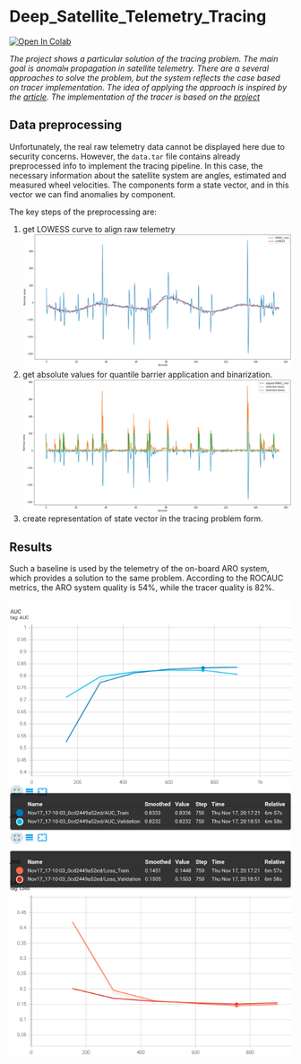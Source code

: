 # Deep_Satellite_Telemetry_Tracing

[![Open In Colab](https://colab.research.google.com/assets/colab-badge.svg)](https://colab.research.google.com/drive/1g_nv_p5bZ1sPYu1swRVqDoMPGx0DEphx?usp=sharing)

*The project shows a particular solution of the tracing problem. 
The main goal is anomalн propagation in satellite telemetry. 
There are a several approaches to solve the problem, 
but the system reflects the case based on tracer implementation. 
The idea of applying the approach is inspired by the 
[article](https://stanford.edu/~cpiech/bio/papers/deepKnowledgeTracing.pdf).
The implementation of the tracer is based on the 
[project](https://github.com/seewoo5/KT)*


## Data preprocessing

Unfortunately, the real raw telemetry data cannot be displayed here due to 
security concerns. However, the `data.tar` file contains already 
preprocessed info to implement the tracing pipeline. 
In this case, the necessary information about the satellite 
system are angles, estimated and measured wheel velocities.
The components form a state vector, 
and in this vector we can find anomalies by component.

The key steps of the preprocessing are:
1. get LOWESS curve to align raw telemetry
![alt text](./images/Telemetry_Lowess.png)
2. get absolute values for quantile barrier application and binarization.
![alt text](./images/Telemetry_preprocessed.png)
3. create representation of state vector in the tracing problem form.

## Results
Such a baseline is used by the telemetry of the on-board ARO system, 
which provides a solution to the same problem. 
According to the ROCAUC metrics, 
the ARO system quality is 54%, while the tracer quality is 82%.

![alt text](./images/plot_auc.png)
![alt text](./images/plot_loss.png)
